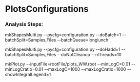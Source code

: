 # PlotsConfigurations

### Analysis Steps: 
<p> mkShapesMulti.py --pycfg=configuration.py --doBatch=1 --batchSplit=Samples,Files --batchQueue=longlunch </p>
<p> mkShapesMulti.py --pycfg=configuration.py --doHadd=1 --batchSplit=Samples,Files --doNotCleanup --nThreads=10  </p>
<p> mkPlot.py --inputFile=rootFile/plots_WW.root --minLogC=0.01 --minLogCratio=0.01 --maxLogC=1000 --maxLogCratio=1000 --showIntegralLegend=1  </p>
